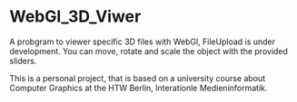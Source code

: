 # WebGl_3D_Viwer

A probgram to viewer specific 3D files with WebGl, FileUpload is under development.
You can move, rotate and scale the object with the provided sliders.

This is a personal project, that is based on a university course about Computer Graphics at the HTW Berlin, Interationle Medieninformatik.
